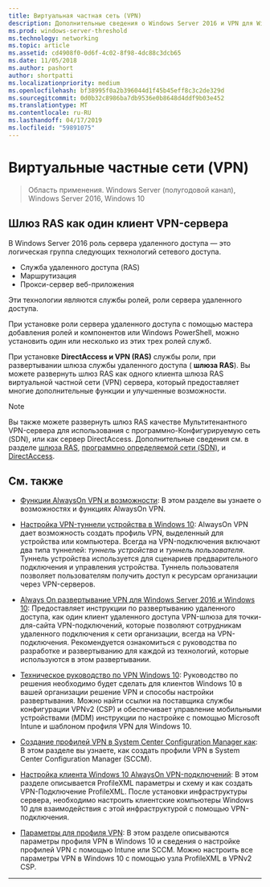```yaml
---
title: Виртуальная частная сеть (VPN)
description: Дополнительные сведения о Windows Server 2016 и VPN для Windows 10 функции и возможности, можно использовать в этом разделе.
ms.prod: windows-server-threshold
ms.technology: networking
ms.topic: article
ms.assetid: cd4908f0-0d6f-4c02-8f98-4dc88c3dcb65
ms.date: 11/05/2018
ms.author: pashort
author: shortpatti
ms.localizationpriority: medium
ms.openlocfilehash: bf38995f0a2b396044d1f45b45eff8c3c2de329d
ms.sourcegitcommit: 0d0b32c8986ba7db9536e0b8648d4ddf9b03e452
ms.translationtype: MT
ms.contentlocale: ru-RU
ms.lasthandoff: 04/17/2019
ms.locfileid: "59891075"
---
```

# <a name="virtual-private-networking-vpn"></a>Виртуальные частные сети \(VPN\)

>Область применения. Windows Server (полугодовой канал), Windows Server 2016, Windows 10

## <a name="ras-gateway-as-a-single-tenant-vpn-server"></a>Шлюз RAS как один клиент VPN-сервера

В Windows Server 2016 роль сервера удаленного доступа — это логическая группа следующих технологий сетевого доступа.

- Служба удаленного доступа (RAS)
- Маршрутизация
- Прокси-сервер веб-приложения

Эти технологии являются службы ролей, роли сервера удаленного доступа.

При установке роли сервера удаленного доступа с помощью мастера добавления ролей и компонентов или Windows PowerShell, можно установить один или несколько из этих трех ролей служб.

При установке **DirectAccess и VPN (RAS)** службы роли, при развертывании шлюза службы удаленного доступа \( **шлюза RAS**\). Вы можете развернуть шлюз RAS как одного клиента шлюза RAS виртуальной частной сети \(VPN\) сервера, который предоставляет многие дополнительные функции и улучшенные возможности.

>[!NOTE]
>Вы также можете развернуть шлюз RAS качестве Мультитенантного VPN-сервера для использования с программно-Конфигурируемую сеть \(SDN\), или как сервер DirectAccess. Дополнительные сведения см. в разделе [шлюза RAS](https://docs.microsoft.com/windows-server/remote/remote-access/ras-gateway/ras-gateway), [программно определяемой сети (SDN)](https://docs.microsoft.com/windows-server/networking/sdn/software-defined-networking), и [DirectAccess](https://docs.microsoft.com/windows-server/remote/remote-access/directaccess/directaccess).

## <a name="related-topics"></a>См. также
- [Функции AlwaysOn VPN и возможности](vpn-map-da.md): В этом разделе вы узнаете о возможностях и функциях AlwaysOn VPN. 

- [Настройка VPN-туннели устройства в Windows 10](vpn-device-tunnel-config.md): AlwaysOn VPN дает возможность создать профиль VPN, выделенный для устройства или компьютера. Всегда на VPN-подключения включают два типа туннелей: _туннель устройства_ и _туннель пользователя_. Туннель устройства используется для сценариев предварительного подключения и управления устройства. Туннель пользователя позволяет пользователям получить доступ к ресурсам организации через VPN-серверов.

- [Always On развертывание VPN для Windows Server 2016 и Windows 10](always-on-vpn/deploy/always-on-vpn-deploy.md): Предоставляет инструкции по развертыванию удаленного доступа, как один клиент удаленного доступа VPN-шлюза для точки\-для\-сайта VPN-подключений, которые позволяют сотрудникам удаленного подключения к сети организации, всегда на VPN-подключения. Рекомендуется ознакомиться с руководства по разработке и развертыванию для каждой из технологий, которые используются в этом развертывании.

- [Техническое руководство по VPN Windows 10](https://docs.microsoft.com/windows/access-protection/vpn/vpn-guide): Руководство по решения необходимо будет сделать для клиентов Windows 10 в вашей организации решение VPN и способы настройки развертывания. Можно найти ссылки на поставщика службы конфигурации VPNv2 (CSP) и обеспечивает управление мобильными устройствами (MDM) инструкции по настройке с помощью Microsoft Intune и шаблоном профиля VPN для Windows 10.

- [Создание профилей VPN в System Center Configuration Manager как](https://docs.microsoft.com/sccm/protect/deploy-use/create-vpn-profiles): В этом разделе вы узнаете, как создать профили VPN в System Center Configuration Manager (SCCM).

- [Настройка клиента Windows 10 AlwaysOn VPN-подключений](https://docs.microsoft.com/windows-server/remote/remote-access/vpn/always-on-vpn/deploy/vpn-deploy-client-vpn-connections): В этом разделе описывается ProfileXML параметры и схему и как создать VPN-Подключение ProfileXML. После установки инфраструктуры сервера, необходимо настроить клиентские компьютеры Windows 10 для взаимодействия с этой инфраструктурой с помощью VPN-подключения. 

- [Параметры для профиля VPN](https://docs.microsoft.com/windows/access-protection/vpn/vpn-profile-options): В этом разделе описываются параметры профиля VPN в Windows 10 и сведения о настройке профилей VPN с помощью Intune или SCCM. Можно настроить все параметры VPN в Windows 10 с помощью узла ProfileXML в VPNv2 CSP.

---